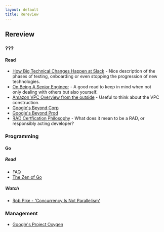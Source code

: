 ```yaml
---
layout: default
title: Rereview
---
```


## Rereview

### ???
#### Read
* [How Big Technical Changes Happen at Slack](https://slack.engineering/how-big-technical-changes-happen-at-slack-f1569d25ee7b) - Nice description of the phases of testing, onboarding or even stopping the progression of new technologies.
* [On Being A Senior Engineer](https://www.kitchensoap.com/2012/10/25/on-being-a-senior-engineer/) - A good read to keep in mind when not only dealing with others but also yourself.
* [Amazon VPC Overview from the outside](https://www.sentiatechblog.com/amazon-vpc-the-picasso-of-software-defined-networking) - Useful to think about the VPC construction.
* [Google's Beyond Corp](https://cloud.google.com/beyondcorp/)
* [Google's Beyond Prod](https://cloud.google.com/blog/products/identity-security/beyondprod-whitepaper-discusses-cloud-native-security-at-google)
* [RAD Certfication Philosophy](https://rad-cert.com/Home/Philosophy) - What does it mean to be a RAD, or responsibly acting developer?

### Programming
#### Go
##### Read
* [FAQ](https://golang.org/doc/faq)
* [The Zen of Go](https://dave.cheney.net/2020/02/23/the-zen-of-go)

##### Watch
* [Rob Pike - 'Concurrency Is Not Parallelism'](https://www.youtube.com/watch?v=cN_DpYBzKso)

### Management
* [Google's Project Oxygen](https://www.impraise.com/blog/project-oxygen-8-ways-google-resuscitated-management)
